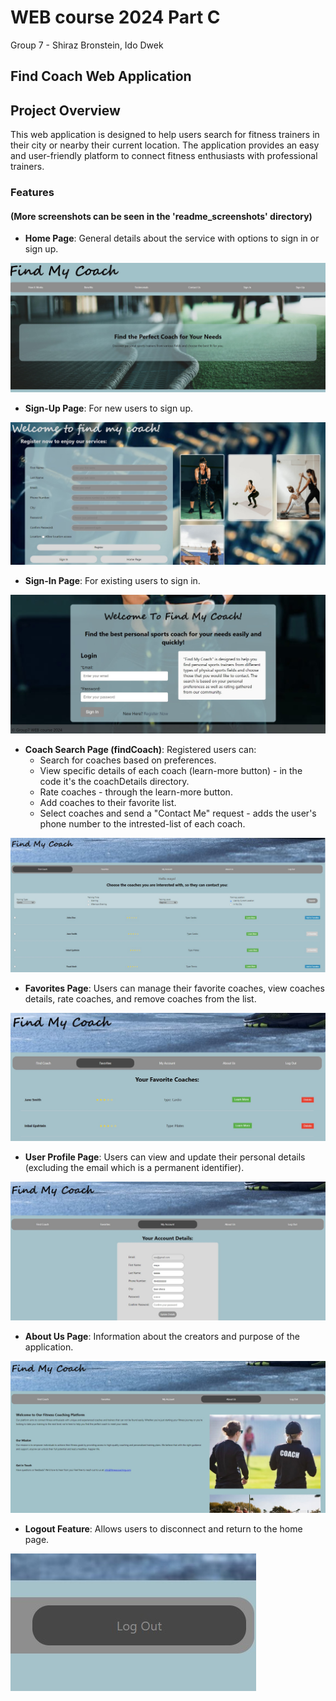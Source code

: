 # WEB course 2024 Part C
Group 7 - Shiraz Bronstein, Ido Dwek

## Find Coach Web Application
## Project Overview

This web application is designed to help users search for fitness trainers in their city or nearby their current location. The application provides an easy and user-friendly platform to connect fitness enthusiasts with professional trainers.

### Features
#### (More screenshots can be seen in the 'readme_screenshots' directory)

- **Home Page**: General details about the service with options to sign in or sign up.

![Home Page Screenshot](readme_screenshots/page_imges/homePage.jpg "Home Page Screenshot")


- **Sign-Up Page**: For new users to sign up.

![signUp Page Screenshot](readme_screenshots/page_imges/signUp.jpg "signUp Page Screenshot")


- **Sign-In Page**: For existing users to sign in.

![signIn Page Screenshot](readme_screenshots/page_imges/signIn.jpg "signIn Page Screenshot")


- **Coach Search Page (findCoach)**: Registered users can:
  - Search for coaches based on preferences.
  - View specific details of each coach (learn-more button) - in the code it's the coachDetails directory.
  - Rate coaches - through the learn-more button.
  - Add coaches to their favorite list.
  - Select coaches and send a "Contact Me" request - adds the user's phone number to the intrested-list of each coach.

![findCoach Page Screenshot](readme_screenshots/page_imges/findCoach.jpg "findCoach Page Screenshot")


- **Favorites Page**: Users can manage their favorite coaches, view coaches details, rate coaches, and remove coaches from the list.

![favorites Page Screenshot](readme_screenshots/page_imges/favorites.jpg "favorites Page Screenshot")


- **User Profile Page**: Users can view and update their personal details (excluding the email which is a permanent identifier).

![myAccount Page Screenshot](readme_screenshots/page_imges/myAccount.jpg "myAccount Page Screenshot")


- **About Us Page**: Information about the creators and purpose of the application.

![aboutUs Page Screenshot](readme_screenshots/page_imges/aboutUs.jpg "aboutUs Page Screenshot")


- **Logout Feature**: Allows users to disconnect and return to the home page.

![logout button Screenshot](readme_screenshots/page_imges/logout.jpg "logout button Screenshot")


